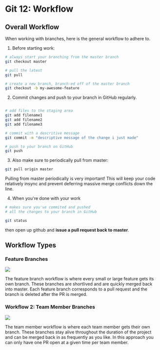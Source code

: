 # Git 12: Workflow

## Overall Workflow

When working with branches, here is the general workflow to adhere to.

1. Before starting work:

  ```bash
  # always start your branching from the master branch
  git checkout master

  # pull the latest
  git pull

  # create a new branch, branch-ed off of the master branch
  git checkout -b my-awesome-feature
  ```

2. Commit changes and push to your branch in GitHub regularly.

  ```bash

  # add files to the staging area
  git add filename1
  git add filename2
  git add filename3

  # commit with a descritive message
  git commit -m "descriptive message of the change i just made"

  # push to your branch on GitHub
  git push
  ```

3. Also make sure to periodically pull from master: 

  ```bash
  git pull origin master
  ```

  Pulling from master periodically is very important! This will keep your code relatively insync and prevent deferring massive merge conflicts down the line.

4. When you're done with your work

  ```bash
  # makes sure you've commited and pushed 
  # all the changes to your branch in GitHub

  git status
  ```
  then open up github and **issue a pull request back to master**.

## Workflow Types

### Feature Branches

![](https://i.imgur.com/T6pJPY8.jpg)

The feature branch workflow is where every small or large feature gets its own branch. These branches are shortlived and are quickly merged back into master. Each feature branch corresponds to a pull request and the branch is deleted after the PR is merged.

### Workflow 2: Team Member Branches

![](https://i.imgur.com/PDV613j.jpg)

The team member workflow is where each team member gets their own branch. These branches stay alive throughout the duration of the project and can be merged back in as frequently as you like. In this approach you can only have one PR open at a given time per team member.
